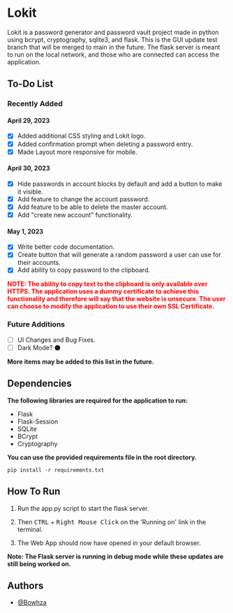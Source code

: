 # Lokit

Lokit is a password generator and password vault project made in python using bcrypt, cryptography, sqlite3, and flask. This is the GUI update test branch that will be merged to main in the future. The flask server is meant to run on the local network, and those who are connected can access the application.

## To-Do List

### Recently Added

#### April 29, 2023
- [x] Added additional CSS styling and Lokit logo.
- [x] Added confirmation prompt when deleting a password entry.
- [x] Made Layout more responsive for mobile.

#### April 30, 2023
- [x] Hide passwords in account blocks by default and add a button to make it visible.
- [x] Add feature to change the account password.
- [x] Add feature to be able to delete the master account.
- [x] Add "create new account" functionality.

#### May 1, 2023
- [x] Write better code documentation.
- [x] Create button that will generate a random password a user can use for their accounts.
- [x] Add ability to copy password to the clipboard.<br>

**<span style="color:red">NOTE: The ability to copy text to the clipboard is only available over HTTPS. The application uses a dummy certificate to achieve this functionality and therefore will say that the website is unsecure. The user can choose to modify the application to use their own SSL Certificate.</span>**

### Future Additions

- [ ] UI Changes and Bug Fixes.
- [ ] Dark Mode? 🌑

**More items may be added to this list in the future.**

## Dependencies

**The following libraries are required for the application to run:**
- Flask
- Flask-Session
- SQLite
- BCrypt
- Cryptography

**You can use the provided requirements file in the root directory.**<br>

```
pip install -r requirements.txt
```

## How To Run

1. Run the app.py script to start the flask server.

2. Then <kbd>CTRL</kbd> + <kbd>Right Mouse Click</kbd> on the 'Running on' link in the terminal.

3. The Web App should now have opened in your default browser.

**Note: The Flask server is running in debug mode while these updates are still being worked on.**

## Authors

- [@Bowhza](https://www.github.com/Bowhza)